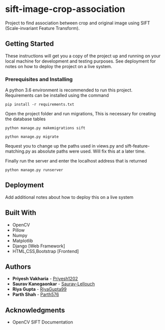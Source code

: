 # sift-image-crop-association

Project to find association between crop and original image using SIFT (Scale-invariant Feature Transform).

## Getting Started

These instructions will get you a copy of the project up and running on your local machine for development and testing purposes. See deployment for notes on how to deploy the project on a live system.

### Prerequisites and Installing

A python 3.6 environment is recommended to run this project. Requirements can be installed using the command

```
pip install -r requirements.txt
```


Open the project folder and run migrations, This is necessary for creating the database tables

```
python manage.py makemigrations sift
```
```
python manage.py migrate 
```
Request you to change up the paths used in views.py and sift-feature-matching.py as absolute paths were used. Will fix this at a later time.

Finally run the server and enter the localhost address that is returned

```
python manage.py runserver
```


## Deployment

Add additional notes about how to deploy this on a live system

## Built With

* OpenCV
* Pillow
* Numpy
* Matplotlib
* Django [Web Framework]
* HTML,CSS,Bootstrap [Frontend]


## Authors

* **Priyesh Vakharia** - [Priyesh1202](https://github.com/Priyesh1202)
* **Saurav Kanegaonkar** - [Saurav-Lellouch](https://github.com/Saurav-Lellouch)
* **Riya Gupta** - [RiyaGupta99](https://github.com/RiyaGupta99)
* **Parth Shah** - [Parth576](https://github.com/Parth576)


## Acknowledgments

* OpenCV SIFT Documentation
